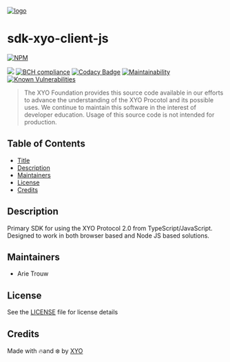 [logo]: https://cdn.xy.company/img/brand/XYO_full_colored.png

[![logo]](https://xyo.network)

# sdk-xyo-client-js

[![NPM](https://img.shields.io/npm/v/@xyo-network/sdk-xyo-client-js.svg)](https://www.npmjs.com/package/@xyo-network/sdk-xyo-client-js)

![](https://github.com/XYOracleNetwork/sdk-xyo-client-js/workflows/Build/badge.svg?branch=develop) [![BCH compliance](https://bettercodehub.com/edge/badge/XYOracleNetwork/sdk-xyo-client-js?branch=master)](https://bettercodehub.com/) [![Codacy Badge](https://api.codacy.com/project/badge/Grade/008ea5b134ea4a9195b8deedeaf1665d)](https://www.codacy.com/app/XYOracleNetwork/sdk-xyo-client-js?utm_source=github.com&utm_medium=referral&utm_content=XYOracleNetwork/sdk-xyo-client-js&utm_campaign=Badge_Grade) [![Maintainability](https://api.codeclimate.com/v1/badges/2763b2f223ba8822d0f6/maintainability)](https://codeclimate.com/github/XYOracleNetwork/sdk-xyo-client-js/maintainability)
[![Known Vulnerabilities](https://snyk.io/test/github/XYOracleNetwork/sdk-xyo-client-js/badge.svg?targetFile=package.json)](https://snyk.io/test/github/XYOracleNetwork/sdk-xyo-client-js?targetFile=package.json)

> The XYO Foundation provides this source code available in our efforts to advance the understanding of the XYO Procotol and its possible uses. We continue to maintain this software in the interest of developer education. Usage of this source code is not intended for production.

## Table of Contents

-   [Title](#sdk-xyo-js)
-   [Description](#description)
-   [Maintainers](#maintainers)
-   [License](#license)
-   [Credits](#credits)

## Description

Primary SDK for using the XYO Protocol 2.0 from TypeScript/JavaScript.  Designed to work in both browser based and Node JS based solutions.

## Maintainers

-   Arie Trouw

## License

See the [LICENSE](LICENSE) file for license details

## Credits

Made with 🔥and ❄️ by [XYO](https://xyo.network)
